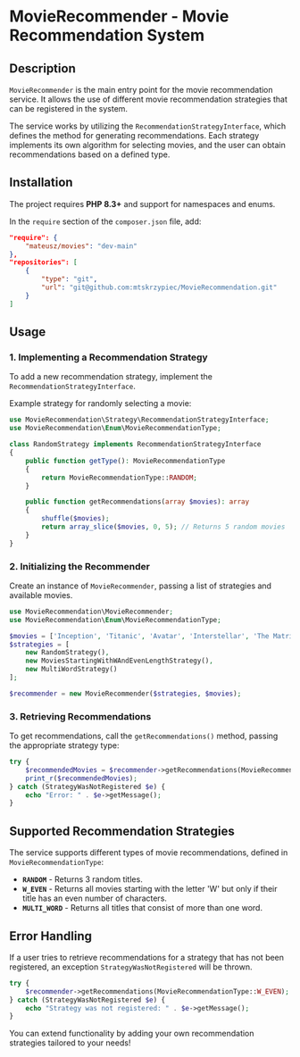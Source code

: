 # MovieRecommender - Movie Recommendation System

## Description

`MovieRecommender` is the main entry point for the movie recommendation service. It allows the use of different movie recommendation strategies that can be registered in the system.

The service works by utilizing the `RecommendationStrategyInterface`, which defines the method for generating recommendations. Each strategy implements its own algorithm for selecting movies, and the user can obtain recommendations based on a defined type.

## Installation

The project requires **PHP 8.3+** and support for namespaces and enums.

In the `require` section of the `composer.json` file, add:

```json
"require": {
    "mateusz/movies": "dev-main"
},
"repositories": [
    {
        "type": "git",
        "url": "git@github.com:mtskrzypiec/MovieRecommendation.git"
    }
]
```

## Usage

### 1. Implementing a Recommendation Strategy

To add a new recommendation strategy, implement the `RecommendationStrategyInterface`.

Example strategy for randomly selecting a movie:

```php
use MovieRecommendation\Strategy\RecommendationStrategyInterface;
use MovieRecommendation\Enum\MovieRecommendationType;

class RandomStrategy implements RecommendationStrategyInterface
{
    public function getType(): MovieRecommendationType
    {
        return MovieRecommendationType::RANDOM;
    }

    public function getRecommendations(array $movies): array
    {
        shuffle($movies);
        return array_slice($movies, 0, 5); // Returns 5 random movies
    }
}
```

### 2. Initializing the Recommender

Create an instance of `MovieRecommender`, passing a list of strategies and available movies.

```php
use MovieRecommendation\MovieRecommender;
use MovieRecommendation\Enum\MovieRecommendationType;

$movies = ['Inception', 'Titanic', 'Avatar', 'Interstellar', 'The Matrix'];
$strategies = [
    new RandomStrategy(),
    new MoviesStartingWithWAndEvenLengthStrategy(),
    new MultiWordStrategy()
];

$recommender = new MovieRecommender($strategies, $movies);
```

### 3. Retrieving Recommendations

To get recommendations, call the `getRecommendations()` method, passing the appropriate strategy type:

```php
try {
    $recommendedMovies = $recommender->getRecommendations(MovieRecommendationType::RANDOM);
    print_r($recommendedMovies);
} catch (StrategyWasNotRegistered $e) {
    echo "Error: " . $e->getMessage();
}
```

## Supported Recommendation Strategies

The service supports different types of movie recommendations, defined in `MovieRecommendationType`:

- **`RANDOM`** - Returns 3 random titles.
- **`W_EVEN`** - Returns all movies starting with the letter 'W' but only if their title has an even number of characters.
- **`MULTI_WORD`** - Returns all titles that consist of more than one word.

## Error Handling

If a user tries to retrieve recommendations for a strategy that has not been registered, an exception `StrategyWasNotRegistered` will be thrown.

```php
try {
    $recommender->getRecommendations(MovieRecommendationType::W_EVEN);
} catch (StrategyWasNotRegistered $e) {
    echo "Strategy was not registered: " . $e->getMessage();
}
```

You can extend functionality by adding your own recommendation strategies tailored to your needs!
